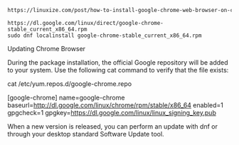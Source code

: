 ```html
https://linuxize.com/post/how-to-install-google-chrome-web-browser-on-centos-8/
```

```
https://dl.google.com/linux/direct/google-chrome-stable_current_x86_64.rpm
sudo dnf localinstall google-chrome-stable_current_x86_64.rpm
```



Updating Chrome Browser

During the package installation, the official Google repository will be added to your system. Use the following cat command to verify that the file exists:

cat /etc/yum.repos.d/google-chrome.repo

[google-chrome]
name=google-chrome
baseurl=http://dl.google.com/linux/chrome/rpm/stable/x86_64
enabled=1
gpgcheck=1
gpgkey=https://dl.google.com/linux/linux_signing_key.pub

When a new version is released, you can perform an update with dnf or through your desktop standard Software Update tool.
